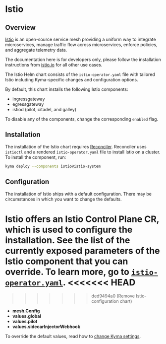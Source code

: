 # Istio

## Overview

[Istio](https://istio.io/) is an open-source service mesh providing a uniform way to integrate microservices, manage traffic flow across microservices, enforce policies, and aggregate telemetry data.

The documentation here is for developers only, please follow the installation instructions from [istio.io](https://istio.io/docs/setup/install/istioctl/) for all other use cases.

The Istio Helm chart consists of the `istio-operator.yaml` file with tailored Istio including Kyma-specific changes and configuration options.

By default, this chart installs the following Istio components:

- ingressgateway
- egressgateway
- istiod (pilot, citadel, and galley)

To disable any of the components, change the corresponding `enabled` flag.

## Installation

The installation of the Istio chart requires [Reconciler](https://github.com/kyma-incubator/reconciler/tree/main/pkg/reconciler/instances/istio). Reconciler uses `istioctl` and a rendered `istio-operator.yaml` file to install Istio on a cluster. To install the component, run:

```bash
kyma deploy --components istio@istio-system
```

## Configuration

The installation of Istio ships with a default configuration. There may be circumstances in which you want to change the defaults.

Istio offers an Istio Control Plane CR, which is used to configure the installation. See the list of the currently exposed parameters of the Istio component that you can override. To learn more, go to [`istio-operator.yaml`](https://github.com/kyma-project/kyma/blob/main/resources/istio/templates/istio-operator.yaml).
<<<<<<< HEAD
=======

>>>>>>> ded9494a0 (Remove Istio-configuration chart)

- **mesh.Config**
- **values.global**
- **values.pilot**
- **values.sidecarInjectorWebhook**

To override the default values, read how to [change Kyma settings](../../docs/04-operation-guides/operations/03-change-kyma-config-values.md).
